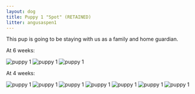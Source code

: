 ```yaml
---
layout: dog
title: Puppy 1 "Spot" (RETAINED)
litter: angusaspen1
---
```


This pup is going to be staying with us as a family and home guardian.

At 6 weeks:

![puppy 1](https://farm4.staticflickr.com/3909/15142666632_4bd9889361_z_d.jpg)
![puppy 1](https://farm6.staticflickr.com/5587/15142663502_fdb9f2b668_z_d.jpg)
![puppy 1](https://farm6.staticflickr.com/5556/14956490608_de9c1df3dd_z_d.jpg)

At 4 weeks:

![puppy 1](https://farm6.staticflickr.com/5567/14797836117_c05b654d67_z_d.jpg)
![puppy 1](https://farm4.staticflickr.com/3888/14984104382_cf01c991d9_z_d.jpg)
![puppy 1](https://farm4.staticflickr.com/3924/14797838618_a41bb9d433_z_d.jpg)
![puppy 1](https://farm4.staticflickr.com/3853/14797724090_7dd755ed6e_z_d.jpg)
![puppy 1](https://farm4.staticflickr.com/3913/14981304791_610dddbddf_z_d.jpg)
![puppy 1](https://farm6.staticflickr.com/5568/14797762330_609eddf029_z_d.jpg)
![puppy 1](https://farm4.staticflickr.com/3899/14797746650_cd0f85ab45_z_d.jpg)
